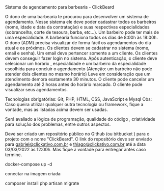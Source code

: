 Sistema de agendamento para barbearia - ClickBeard

O dono de uma barbearia te procurou para desenvolver um sistema de agendamento.
Nesse sistema ele deve poder cadastrar todos os barbeiros (nome, idade e data da contratação) e suas respectivas especialidades (sobrancelha, corte de tesoura, barba, etc...).
Um barbeiro pode ter mais de uma especialidade.
A barbearia funciona todos os dias de 8:00h às 18:00h.
O dono (ADM) precisa visualizar de forma fácil os agendamentos do dia atual e os próximos.
Os clientes devem se cadastrar no sistema (nome, email e senha).
Um email deve pertencer somente a um cliente.
Os clientes devem conseguir fazer login no sistema.
Após autenticação, o cliente deve selecionar um horário , especialidade e um barbeiro da especialidade escolhida para concluir o agendamento (Atenção: um barbeiro não pode atender dois clientes no mesmo horário)
Leve em consideração que um atendimento demora exatamente 30 minutos.
O cliente pode cancelar um agendamento até 2 horas antes do horário marcado.
O cliente pode visualizar seus agendamentos.

Tecnologias obrigatórias: Git, PHP, HTML, CSS, JavaScript e Mysql
Obs: Caso queira utilizar qualquer outra tecnologia ou framework, fique a vontade, mas as listadas acima devem ser usadas.

Será avaliado a lógica de programação, qualidade do código , criatividade para solução dos problemas, entre outros aspectos.

Deve ser criado um repositório público no Github (ou bitbucket ) para o projeto com o nome "ClickBeard".
O link do repositório deve ser enviado para gabriel@clickativo.com.br e thiago@clickativo.com.br até a data 03/03/2022 às 12:00h. Mas fique a vontade para entregar antes caso termine.

docker-compose up -d

conectar na imagem criada

composer install
php artisan migrate
